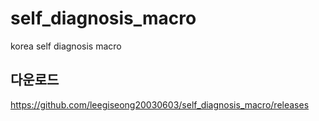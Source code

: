 # self_diagnosis_macro
korea self diagnosis macro

## 다운로드
https://github.com/leegiseong20030603/self_diagnosis_macro/releases
